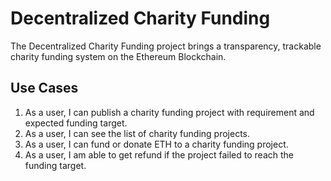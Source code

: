 # Decentralized Charity Funding
The Decentralized Charity Funding project brings a transparency, trackable charity funding system on the Ethereum Blockchain.

## Use Cases
1. As a user, I can publish a charity funding project with requirement and expected funding target.
2. As a user, I can see the list of charity funding projects.
3. As a user, I can fund or donate ETH to a charity funding project.
4. As a user, I am able to get refund if the project failed to reach the funding target.
